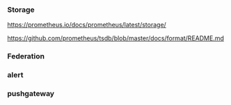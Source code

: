 ### Storage

https://prometheus.io/docs/prometheus/latest/storage/

https://github.com/prometheus/tsdb/blob/master/docs/format/README.md

### Federation

### alert

### pushgateway
